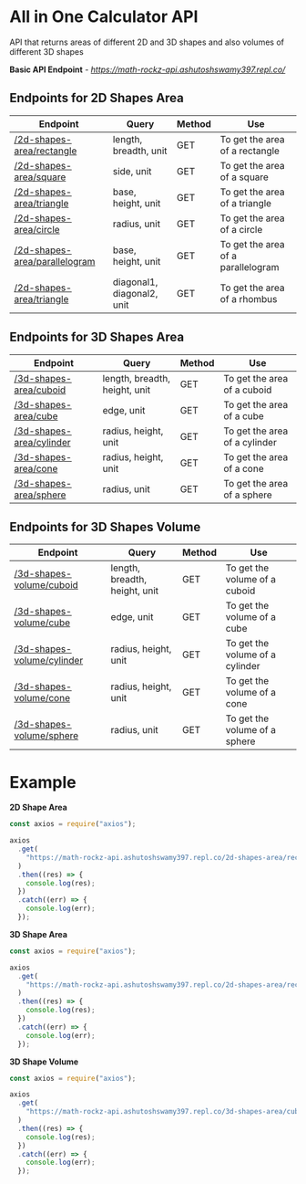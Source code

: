 # All in One Calculator API

API that returns areas of different 2D and 3D shapes and also volumes of different 3D shapes

**Basic API Endpoint** - *https://math-rockz-api.ashutoshswamy397.repl.co/*

## Endpoints for 2D Shapes Area

| Endpoint                                                                                                      | Query                      | Method | Use                                |
| ------------------------------------------------------------------------------------------------------------- | -------------------------- | ------ | ---------------------------------- |
| [/2d-shapes-area/rectangle](https://math-rockz-api.ashutoshswamy397.repl.co/2d-shapes-area/rectangle)         | length, breadth, unit      | GET    | To get the area of a rectangle     |
| [/2d-shapes-area/square](https://math-rockz-api.ashutoshswamy397.repl.co/2d-shapes-area/square)               | side, unit                 | GET    | To get the area of a square        |
| [/2d-shapes-area/triangle](https://math-rockz-api.ashutoshswamy397.repl.co/2d-shapes-area/triangle)           | base, height, unit         | GET    | To get the area of a triangle      |
| [/2d-shapes-area/circle](https://math-rockz-api.ashutoshswamy397.repl.co/2d-shapes-area/circle)               | radius, unit               | GET    | To get the area of a circle        |
| [/2d-shapes-area/parallelogram](https://math-rockz-api.ashutoshswamy397.repl.co/2d-shapes-area/parallelogram) | base, height, unit         | GET    | To get the area of a parallelogram |
| [/2d-shapes-area/triangle](https://math-rockz-api.ashutoshswamy397.repl.co/2d-shapes-area/triangle)           | diagonal1, diagonal2, unit | GET    | To get the area of a rhombus       |

## Endpoints for 3D Shapes Area

| Endpoint                                                                                            | Query                         | Method | Use                           |
| --------------------------------------------------------------------------------------------------- | ----------------------------- | ------ | ----------------------------- |
| [/3d-shapes-area/cuboid](https://math-rockz-api.ashutoshswamy397.repl.co/3d-shapes-area/cuboid)     | length, breadth, height, unit | GET    | To get the area of a cuboid   |
| [/3d-shapes-area/cube](https://math-rockz-api.ashutoshswamy397.repl.co/3d-shapes-area/cube)         | edge, unit                    | GET    | To get the area of a cube     |
| [/3d-shapes-area/cylinder](https://math-rockz-api.ashutoshswamy397.repl.co/3d-shapes-area/cylinder) | radius, height, unit          | GET    | To get the area of a cylinder |
| [/3d-shapes-area/cone](https://math-rockz-api.ashutoshswamy397.repl.co/3d-shapes-area/cone)         | radius, height, unit          | GET    | To get the area of a cone     |
| [/3d-shapes-area/sphere](https://math-rockz-api.ashutoshswamy397.repl.co/3d-shapes-area/sphere)     | radius, unit                  | GET    | To get the area of a sphere   |

## Endpoints for 3D Shapes Volume

| Endpoint                                                                                                | Query                         | Method | Use                             |
| ------------------------------------------------------------------------------------------------------- | ----------------------------- | ------ | ------------------------------- |
| [/3d-shapes-volume/cuboid](https://math-rockz-api.ashutoshswamy397.repl.co/3d-shapes-volume/cuboid)     | length, breadth, height, unit | GET    | To get the volume of a cuboid   |
| [/3d-shapes-volume/cube](https://math-rockz-api.ashutoshswamy397.repl.co/3d-shapes-volume/cube)         | edge, unit                    | GET    | To get the volume of a cube     |
| [/3d-shapes-volume/cylinder](https://math-rockz-api.ashutoshswamy397.repl.co/3d-shapes-volume/cylinder) | radius, height, unit          | GET    | To get the volume of a cylinder |
| [/3d-shapes-volume/cone](https://math-rockz-api.ashutoshswamy397.repl.co/3d-shapes-volume/cone)         | radius, height, unit          | GET    | To get the volume of a cone     |
| [/3d-shapes-volume/sphere](https://math-rockz-api.ashutoshswamy397.repl.co/3d-shapes-volume/sphere)     | radius, unit                  | GET    | To get the volume of a sphere   |

# Example

**2D Shape Area**

```js
const axios = require("axios");

axios
  .get(
    "https://math-rockz-api.ashutoshswamy397.repl.co/2d-shapes-area/rectangle?length=10&breadth=7&unit=m"
  )
  .then((res) => {
    console.log(res);
  })
  .catch((err) => {
    console.log(err);
  });
```

**3D Shape Area**

```js
const axios = require("axios");

axios
  .get(
    "https://math-rockz-api.ashutoshswamy397.repl.co/2d-shapes-area/rectangle?length=10&breadth=7&unit=m"
  )
  .then((res) => {
    console.log(res);
  })
  .catch((err) => {
    console.log(err);
  });
```

**3D Shape Volume**

```js
const axios = require("axios");

axios
  .get(
    "https://math-rockz-api.ashutoshswamy397.repl.co/3d-shapes-area/cuboid?length=10&breadth=7&height=3&unit=m"
  )
  .then((res) => {
    console.log(res);
  })
  .catch((err) => {
    console.log(err);
  });
```
